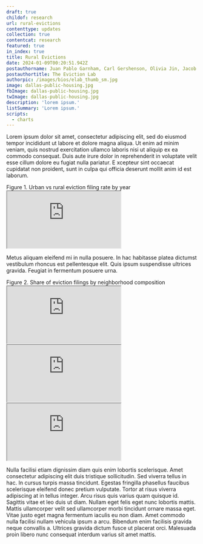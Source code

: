 ```yaml
---
draft: true
childof: research
url: rural-evictions
contenttype: updates
collection: true
contentcat: research
featured: true
in_index: true
title: Rural Evictions
date: 2024-01-09T00:20:51.942Z
postauthorname: Juan Pablo Garnham, Carl Gershenson, Olivia Jin, Jacob Haas, and Matthew Desmond
postauthortitle: The Eviction Lab
authorpic: /images/bios/elab_thumb_sm.jpg
image: dallas-public-housing.jpg
fbImage: dallas-public-housing.jpg
twImage: dallas-public-housing.jpg
description: 'lorem ipsum.'
listSummary: 'Lorem ipsum.'
scripts:
  - charts
---
```


<span class="dropcap green">L</span>orem ipsum dolor sit amet, consectetur adipiscing elit, sed do eiusmod tempor incididunt ut labore et dolore magna aliqua. Ut enim ad minim veniam, quis nostrud exercitation ullamco laboris nisi ut aliquip ex ea commodo consequat. Duis aute irure dolor in reprehenderit in voluptate velit esse cillum dolore eu fugiat nulla pariatur. E
xcepteur sint occaecat cupidatat non proident, sunt in culpa qui officia deserunt mollit anim id est laborum.

<div class="figheader">Figure 1. Urban vs rural eviction filing rate by year</div>

<iframe class="visual" src="https://development--eviction-lab-site.netlify.app/blog/rural-viz"></iframe>

Metus aliquam eleifend mi in nulla posuere. In hac habitasse platea dictumst vestibulum rhoncus est pellentesque elit. Quis ipsum suspendisse ultrices gravida. Feugiat in fermentum posuere urna.

<style>
  .stacked {
    display: block;
  }
  .side-by-side {
    display: none;
  }
  @media(min-width: 1200px) {
    .stacked {
      display: none;
    }
    .side-by-side {
      display: flex;
      /* charts will overflow (whitespace of the 3rd chart's margin-right), cut it off */
      overflow: hidden;
      width: 180%;
      margin-left: -40%; /* -(180 - 100)/2 */
    }
    .side-by-side .visual {
      margin: 0;
      width: 100%;
    }
    .side-by-side .vis-wrapper {
      /* redistribute the -40px margin on the 2nd chart and the 60px of empty margin-right
      on the 3rd chart among the widths of the 3 charts. since this will exceed the width
      of the container, we set overflow: hidden on side-by-side above */
      flex: 0 0 calc(100%/3 + (40px + 60px)/3);
      flex-wrap: nowrap;
    }
    .side-by-side .vis-wrapper:nth-of-type(1) {
      z-index: 1;
    }
    .side-by-side .vis-wrapper:nth-of-type(2) {
      margin-left: -20px;
      margin-right: -20px;
    }

  }
</style>
<div class="figheader">Figure 2. Share of eviction filings by neighborhood composition</div>
<div class="stacked">
  <iframe class="visual" src="https://development--eviction-lab-site.netlify.app/blog/rural-race-viz/?dem=black"></iframe>
  <iframe class="visual" src="https://development--eviction-lab-site.netlify.app/blog/rural-race-viz/?dem=hispanic"></iframe>
  <iframe class="visual" src="https://development--eviction-lab-site.netlify.app/blog/rural-race-viz/?dem=white"></iframe>
</div>
<div class="side-by-side">
  <div class="vis-wrapper"><iframe class="visual" src="https://development--eviction-lab-site.netlify.app/blog/rural-race-viz/?dem=black&hideXAxis"></iframe></div>
  <div class="vis-wrapper"><iframe class="visual" src="https://development--eviction-lab-site.netlify.app/blog/rural-race-viz/?dem=hispanic&hideYAxis"></iframe></div>
  <div class="vis-wrapper"><iframe class="visual" src="https://development--eviction-lab-site.netlify.app/blog/rural-race-viz/?dem=white&hideXAxis&hideYAxis"></iframe></div>
</div>

Nulla facilisi etiam dignissim diam quis enim lobortis scelerisque. Amet consectetur adipiscing elit duis tristique sollicitudin. Sed viverra tellus in hac. In cursus turpis massa tincidunt. Egestas fringilla phasellus faucibus scelerisque eleifend donec pretium vulputate. Tortor at risus viverra adipiscing at in tellus integer. Arcu risus quis varius quam quisque id. Sagittis vitae et leo duis ut diam. Nullam eget felis eget nunc lobortis mattis. Mattis ullamcorper velit sed ullamcorper morbi tincidunt ornare massa eget. Vitae justo eget magna fermentum iaculis eu non diam. Amet commodo nulla facilisi nullam vehicula ipsum a arcu. Bibendum enim facilisis gravida neque convallis a. Ultrices gravida dictum fusce ut placerat orci. Malesuada proin libero nunc consequat interdum varius sit amet mattis.